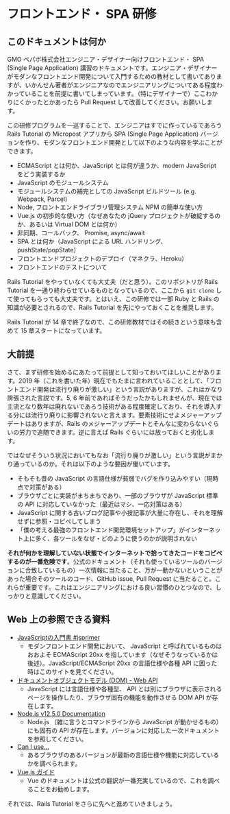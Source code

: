 # フロントエンド・ SPA 研修

## このドキュメントは何か

GMO ペパボ株式会社エンジニア・デザイナー向けフロントエンド・ SPA (Single Page Application) 講習のドキュメントです。エンジニア・デザイナーがモダンなフロントエンド開発について入門するための教材として書いてありますが、いかんせん著者がエンジニアなのでエンジニアリングについてある程度わかっていることを前提に書いてしまっています。（特にデザイナーで）ここわかりにくかったとかあったら Pull Request して改善してください。お願いします。

この研修プログラムを一巡することで、エンジニアはすでに作っているであろう Rails Tutorial の Micropost アプリから SPA (Single Page Application) バージョンを作り、モダンなフロントエンド開発として以下のような内容を学ぶことができます。

* ECMAScript とは何か、JavaScript とは何が違うか、modern JavaScript をどう実装するか
* JavaScript のモジュールシステム
* モジュールシステムの補完としての JavaScript ビルドツール (e.g. Webpack, Parcel)
* Node, フロントエンドライブラリ管理システム NPM の簡単な使い方
* Vue.js の初歩的な使い方（なぜあなたの jQuery プロジェクトが破綻するのか、あるいは Virtual DOM とは何か）
* 非同期、コールバック、 Promise, async/await
* SPA とは何か（JavaScript による URL ハンドリング、pushState/popState）
* フロントエンドプロジェクトのデプロイ（マネクラ、Heroku）
* フロントエンドのテストについて

Rails Tutorial をやっていなくても大丈夫（だと思う）。このリポジトリが Rails Tutorial を一通り終わらせているものとなっているので、ここから `git clone` して使ってもらっても大丈夫です。とはいえ、この研修では一部 Ruby と Rails の知識が必要とされるので、Rails Tutorial を先にやっておくことを推奨します。

Rails Tutorial が 14 章で終了なので、この研修教材ではその続きという意味も含めて 15 章スタートになっています。

## 大前提

さて、まず研修を始めるにあたって前提として知っておいてほしいことがあります。2019 年（これを書いた年）現在でもたまに言われていることとして、「フロントエンド開発は流行り廃りが激しい」という言説がありますが、これはかなり誇張された言説です。5, 6 年前であればそうだったかもしれませんが、現在では主流となり数年は廃れないであろう技術がある程度確定しており、それを導入する分には流行り廃りに影響されないと言えます。要素技術にせよメジャーアップデートはありますが、Rails のメジャーアップデートとそんなに変わらないぐらいの労力で追随できます。逆に言えば Rails ぐらいには放っておくと劣化します。

ではなぜそういう状況においてもなお「流行り廃りが激しい」という言説がまかり通っているのか。それは以下のような要因が働いています。

* そもそも昔の JavaScript の言語仕様が貧弱でバグを作り込みやすい（現時点で対策がある）
* ブラウザごとに実装がまちまちであり、一部のブラウザが JavaScript 標準の API に対応していなかった（最近はマシ、一応対策はある）
* JavaScript に関する古いブログ記事や小技記事が大量に存在し、それを理解せずに参照・コピペしてしまう
* 「僕の考える最強のフロントエンド開発環境セットアップ」がインターネット上に多く、各ツールをなぜ・どのように使うのかが説明されない

 **それが何かを理解していない状態でインターネットで拾ってきたコードをコピペするのが一番危険です**。公式のドキュメント（それも使っているツールのバージョンに合致しているもの）一次情報に当たること、万が一動かないということがあった場合そのツールのコード、GitHub issue, Pull Request に当たること。これらが重要です。これはエンジニアリングにおける良い習慣のひとつなので、しっかりと意識してください。

## Web 上の参照できる資料

* [JavaScriptの入門書 #jsprimer](https://jsprimer.net/)
  * モダンフロントエンド開発において、 JavaScript と呼ばれているものはおおよそ ECMAScript 20xx を指しています（なぜそうなっているかは後述）。JavaScript/ECMAScript 20xx の言語仕様や各種 API に困った時はこのサイトを見てください。
* [ドキュメントオブジェクトモデル (DOM) - Web API](https://developer.mozilla.org/ja/docs/Web/API/Document_Object_Model)
  * JavaScript には言語仕様や各種型、 API とは別にブラウザに表示されるページを操作したり、ブラウザ固有の機能を動作させる DOM API が存在します。
* [Node.js v12.5.0 Documentation](https://nodejs.org/api/documentation.html)
  * Node.js （雑に言うとコマンドラインから JavaScript が動かせるもの）にも固有の API が存在します。バージョンに対応した一次ドキュメントを参照してください。
* [Can I use...](https://caniuse.com/)
  * あるブラウザのあるバージョンが最新の言語仕様や機能に対応しているかを調べられます。
* [Vue.js ガイド](https://jp.vuejs.org/v2/guide/)
  * Vue のドキュメントは公式の翻訳が一番充実しているので、これを調べることをお勧めします。

それでは、Rails Tutorial をさらに先へと進めていきましょう。
